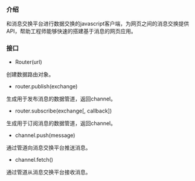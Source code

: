 ### 介绍
和消息交换平台进行数据交换的javascript客户端，为网页之间的消息交换提供API，帮助工程师能够快速的搭建基于消息的网页应用。

### 接口
* Router(url)

创建数据路由对象。

* router.publish(exchange)

生成用于发布消息的数据管道，返回channel。

* router.subscribe(exchange[, callback])

生成用于订阅消息的数据管道，返回channel。

* channel.push(message)

通过管道向消息交换平台推送消息。

* channel.fetch()

通过管道从消息交换平台接收消息。
